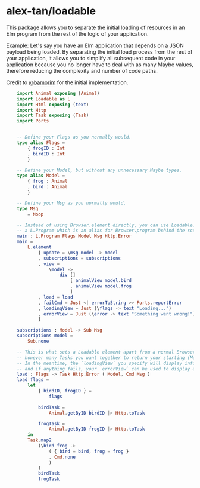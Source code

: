 # alex-tan/loadable

This package allows you to separate the initial loading of resources in an Elm program
from the rest of the logic of your application.

Example: Let's say you have an Elm application that depends on a JSON payload being loaded.
By separating the initial load process from the rest of your application, it allows you to simplify all subsequent code
in your application because you no longer have to deal with as many Maybe values, therefore reducing the complexity and number of code paths.

Credit to [@bamorim](https://github.com/bamorim) for the initial implementation.


```elm
    import Animal exposing (Animal)
    import Loadable as L
    import Html exposing (text)
    import Http
    import Task exposing (Task)
    import Ports


    -- Define your Flags as you normally would.
    type alias Flags =
        { frogID : Int
        , birdID : Int
        }

    -- Define your Model, but without any unnecessary Maybe types.
    type alias Model =
        { frog : Animal
        , bird : Animal
        }

    -- Define your Msg as you normally would.
    type Msg
        = Noop

    -- Instead of using Browser.element directly, you can use Loadable.element to get back
    -- a L.Program which is an alias for Browser.program behind the scenes.
    main : L.Program Flags Model Msg Http.Error
    main =
        L.element
            { update = \msg model -> model
            , subscriptions = subscriptions
            , view =
                \model -> 
                    div []
                        [ animalView model.bird
                        , animalView model.frog
                        ]
            , load = load
            , failCmd = Just <| errorToString >> Ports.reportError
            , loadingView = Just (\flags -> text "Loading...")
            , errorView = Just (\error -> text "Something went wrong!")
            }

    subscriptions : Model -> Sub Msg
    subscriptions model =
        Sub.none

    -- This is what sets a Loadable element apart from a normal Browser.element. You can join
    -- however many Tasks you want together to return your starting (Model, Msg) when the page loads.
    -- In the meantime, the `loadingView` you specify will display info to the user that the page is loading
    -- and if anything fails, your `errorView` can be used to display an error message to the user.
    load : Flags -> Task Http.Error ( Model, Cmd Msg )
    load flags =
        let
            { birdID, frogID } =
                flags

            birdTask =
                Animal.getByID birdID |> Http.toTask

            frogTask =
                Animal.getByID frogID |> Http.toTask
        in
        Task.map2
            (\bird frog ->
                ( { bird = bird, frog = frog }
                , Cmd.none
                )
            )
            birdTask
            frogTask
```
